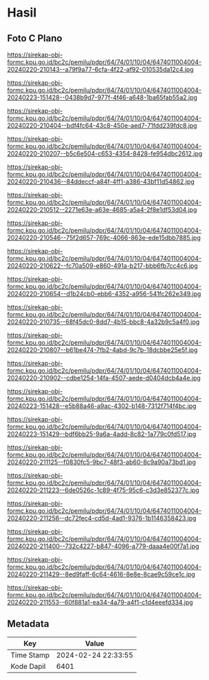 # Hasil

## Foto C Plano

https://sirekap-obj-formc.kpu.go.id/bc2c/pemilu/pdpr/64/74/01/10/04/6474011004004-20240220-210143--a79f9a77-6cfa-4f22-af92-010535da12c4.jpg

https://sirekap-obj-formc.kpu.go.id/bc2c/pemilu/pdpr/64/74/01/10/04/6474011004004-20240223-151428--0438b9d7-977f-4f46-a648-1ba65fab55a2.jpg

https://sirekap-obj-formc.kpu.go.id/bc2c/pemilu/pdpr/64/74/01/10/04/6474011004004-20240220-210404--bdf4fc64-43c8-450e-aed7-71fdd239fdc8.jpg

https://sirekap-obj-formc.kpu.go.id/bc2c/pemilu/pdpr/64/74/01/10/04/6474011004004-20240220-210207--b5c6e504-c653-4354-8428-fe954dbc2612.jpg

https://sirekap-obj-formc.kpu.go.id/bc2c/pemilu/pdpr/64/74/01/10/04/6474011004004-20240220-210436--84ddeccf-a84f-4ff1-a386-43bf11d54862.jpg

https://sirekap-obj-formc.kpu.go.id/bc2c/pemilu/pdpr/64/74/01/10/04/6474011004004-20240220-210512--2271e63e-a63e-4685-a5a4-2f8e1df53d04.jpg

https://sirekap-obj-formc.kpu.go.id/bc2c/pemilu/pdpr/64/74/01/10/04/6474011004004-20240220-210546--75f2d657-769c-4066-863e-ede15dbb7885.jpg

https://sirekap-obj-formc.kpu.go.id/bc2c/pemilu/pdpr/64/74/01/10/04/6474011004004-20240220-210622--fc70a509-e860-491a-b217-bbb6fb7cc4c6.jpg

https://sirekap-obj-formc.kpu.go.id/bc2c/pemilu/pdpr/64/74/01/10/04/6474011004004-20240220-210654--d1b24cb0-ebb6-4352-a956-541fc262e349.jpg

https://sirekap-obj-formc.kpu.go.id/bc2c/pemilu/pdpr/64/74/01/10/04/6474011004004-20240220-210735--68f45dc0-8dd7-4b15-bbc8-4a32b9c5a4f0.jpg

https://sirekap-obj-formc.kpu.go.id/bc2c/pemilu/pdpr/64/74/01/10/04/6474011004004-20240220-210807--b61be474-7fb2-4abd-9c7b-18dcbbe25e5f.jpg

https://sirekap-obj-formc.kpu.go.id/bc2c/pemilu/pdpr/64/74/01/10/04/6474011004004-20240220-210902--cdbe1254-14fa-4507-aede-d0404dcb4a4e.jpg

https://sirekap-obj-formc.kpu.go.id/bc2c/pemilu/pdpr/64/74/01/10/04/6474011004004-20240223-151428--e5b88a46-a9ac-4302-b148-7312f714f4bc.jpg

https://sirekap-obj-formc.kpu.go.id/bc2c/pemilu/pdpr/64/74/01/10/04/6474011004004-20240223-151429--bdf6bb25-9a6a-4add-8c82-1a779c0fd517.jpg

https://sirekap-obj-formc.kpu.go.id/bc2c/pemilu/pdpr/64/74/01/10/04/6474011004004-20240220-211125--f0830fc5-9bc7-48f3-ab60-8c9a90a73bd1.jpg

https://sirekap-obj-formc.kpu.go.id/bc2c/pemilu/pdpr/64/74/01/10/04/6474011004004-20240220-211223--6de0526c-1c89-4f75-95c6-c3d3e852377c.jpg

https://sirekap-obj-formc.kpu.go.id/bc2c/pemilu/pdpr/64/74/01/10/04/6474011004004-20240220-211256--dc72fec4-cd5d-4ad1-9376-1b1146358423.jpg

https://sirekap-obj-formc.kpu.go.id/bc2c/pemilu/pdpr/64/74/01/10/04/6474011004004-20240220-211400--732c4227-b847-4096-a779-daaa4e00f7a1.jpg

https://sirekap-obj-formc.kpu.go.id/bc2c/pemilu/pdpr/64/74/01/10/04/6474011004004-20240220-211429--8ed9faff-6c64-4616-8e8e-8cae9c59ce1c.jpg

https://sirekap-obj-formc.kpu.go.id/bc2c/pemilu/pdpr/64/74/01/10/04/6474011004004-20240220-211553--60f881a1-ea34-4a79-a4f1-c1d4eeefd334.jpg


## Metadata

| Key        | Value               |
| ---------- | ------------------- |
| Time Stamp | 2024-02-24 22:33:55 |
| Kode Dapil | 6401                |



